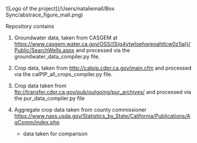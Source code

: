 ![Logo of the project](/Users/nataliemall/Box Sync/abstrace_figure_mall.png)


Repository contains 
1. Groundwater data, taken from CASGEM at https://www.casgem.water.ca.gov/OSS/(S(q4ytwloehqreoahtlcw0z1ia))/Public/SearchWells.aspx and processed via the groundwater_data_compiler.py file.

2. Crop data, taken from http://calpip.cdpr.ca.gov/main.cfm  and processed via the calPIP_all_crops_compiler.py file. 

3. Crop data taken from ftp://transfer.cdpr.ca.gov/pub/outgoing/pur_archives/ and processed via the pur_data_compiler.py file 

4. Aggregate crop data taken from county commissioner https://www.nass.usda.gov/Statistics_by_State/California/Publications/AgComm/index.php  
    - data taken for comparison 



